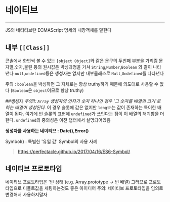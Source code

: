 # 네이티브
***
JS의 네티티브란 ECMAScript 명세의 내장객체를 말한다

## 내부 `[[Class]]`
콘솔에서 한번씩 볼 수 있는 `[object Object]`와 같은 문구의 두번째 부분을 가리킴
문자열,숫자,불린 등의 원시값은 박싱과정을 거쳐 `String`,`Number`,`Boolean` 와 같이 나타낸다
`null`,`undefined`등은 생성자는 없지만 내부클래스로 `Null`,`Undefined`를 나타낸다

주의 : `boolean`을 박싱하면 그 자체로는 항상 truthy하기 때문에 의도대로 사용할 수 없다 (`Boolean`은 `object`이므로 항상 truthy)

##생성자
_주의!!: `Array` 생성자의 인자가 숫자 하나인 경우 '그 숫자를 배열의 크기'로 하는 배열이 생성된다._ 
이 경우 슬롯에 값은 없지만 `length`는 값이 존재하는 특이한 배열이 된다.
여기에 빈 슬롯의 표현에 `undefined`가 쓰인다는 점이 이 배열의 해괴함을 더한다.
`undefined`의 중의성은 이전 챕터에서 설명되어있음

__생성자를 사용하는 네이티브 : Date(),Error()__

Symbol() : 특별한 '유일 값'
Symbol의 사용 사례
>https://perfectacle.github.io/2017/04/16/ES6-Symbol/

## 네이티브 프로토타입
네이티브 프로토타입은 '빈 상태'(e.g. Array.prototype -> 빈 배열)
그러므로 프로토타입으로 디폴트값을 세팅하는것도 좋은 아이디어
주의: 네이티브 프로토타입을 임의로 변경해서 사용하지말자
